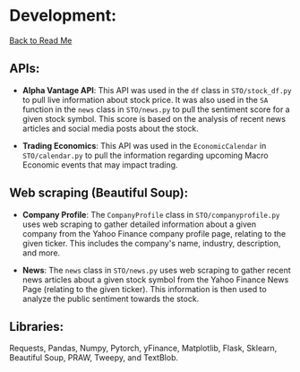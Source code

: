 # Development:
[Back to Read Me](https://github.com/brandonyee-cs/StockTrackOnline)
## APIs: 

  - **Alpha Vantage API**: This API was used in the `df` class in `STO/stock_df.py` to pull live information about stock price. It was also used in the `SA` function in the `news` class in `STO/news.py` to pull the sentiment score for a given stock symbol. This score is based on the analysis of recent news articles and social media posts about the stock.

  - **Trading Economics**: This API was used in the `EconomicCalendar` in `STO/calendar.py` to pull the information regarding upcoming Macro Economic events that may impact trading.

## Web scraping (Beautiful Soup):  

- **Company Profile**: The `CompanyProfile` class in `STO/companyprofile.py` uses web scraping to gather detailed information about a given company from the Yahoo Finance company profile page, relating to the given ticker. This includes the company's name, industry, description, and more.

- **News**: The `news` class in `STO/news.py` uses web scraping to gather recent news articles about a given stock symbol from the Yahoo Finance News Page (relating to the given ticker). This information is then used to analyze the public sentiment towards the stock.

## Libraries:

Requests, Pandas, Numpy, Pytorch, yFinance, Matplotlib, Flask, Sklearn, Beautiful Soup, PRAW, Tweepy, and TextBlob.